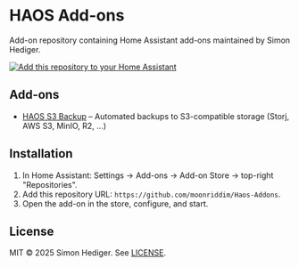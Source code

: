 # HAOS Add-ons

Add-on repository containing Home Assistant add-ons maintained by Simon Hediger.

[![Add this repository to your Home Assistant](https://my.home-assistant.io/badges/supervisor_add_addon_repository.svg)](https://my.home-assistant.io/redirect/supervisor_add_addon_repository/?repository_url=https%3A%2F%2Fgithub.com%2Fmoonriddim%2FHaos-Addons)

## Add-ons
- [HAOS S3 Backup](haos_s3_backup/) – Automated backups to S3-compatible storage (Storj, AWS S3, MinIO, R2, ...)

## Installation
1. In Home Assistant: Settings → Add-ons → Add-on Store → top-right "Repositories".
2. Add this repository URL: `https://github.com/moonriddim/Haos-Addons`.
3. Open the add-on in the store, configure, and start.

## License
MIT © 2025 Simon Hediger. See [LICENSE](LICENSE).
